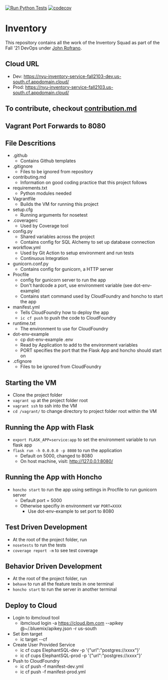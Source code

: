[![Run Python Tests](https://github.com/Inventory-Devops-Fall21/inventory/actions/workflows/workflow.yml/badge.svg)](https://github.com/Inventory-Devops-Fall21/inventory/actions/workflows/workflow.yml)
[![codecov](https://codecov.io/gh/Inventory-Devops-Fall21/inventory/branch/main/graph/badge.svg?token=8LLHNZEGQZ)](https://codecov.io/gh/Inventory-Devops-Fall21/inventory)

# Inventory

This repository contains all the work of the Inventory Squad as part of the Fall '21 DevOps under [John Rofrano](https://github.com/rofrano).

## Cloud URL

* Dev: <https://nyu-inventory-service-fall2103-dev.us-south.cf.appdomain.cloud/>
* Prod: <https://nyu-inventory-service-fall2103.us-south.cf.appdomain.cloud/>

## To contribute, checkout [contribution.md](./contributing.md)

## Vagrant Port Forwards to 8080

## File Descritions

- .github
  - Contains Github templates
- .gitignore
  - Files to be ignored from repository
- contributing.md
  - Information on good coding practice that this project follows
- requirements.txt
  - Python modules needed
- Vagrantfile
  - Builds the VM for running this project
- setup.cfg
  - Running arguments for nosetest
- .coveragerc
  - Used by Coverage tool
- config.py
  - Shared variables across the project
  - Contains config for SQL Alchemy to set up database connection
- workflow.yml
  - Used by Git Action to setup environment and run tests
  - Continuous Integration
- gunicorn.conf.py
  - Contains config for gunicorn, a HTTP server
- Procfile
  - config for gunicorn server to run the app
  - Don't hardcode a port, use environment variable (see dot-env-example)
  - Contains start command used by CloudFoundry and honcho to start the app
- manifest.yml
  - Tells CloudFoundry how to deploy the app
  - `ic cf push` to push the code to CloudFoundry
- runtime.txt
  - The environment to use for CloudFoundry
- dot-env-example
  - cp dot-env-example .env
  - Read by Application to add to the environment variables
  - PORT specifies the port that the Flask App and honcho should start on
- .cfignore
  - Files to be ignored from CloudFoundry

## Starting the VM

- Clone the project folder
- `vagrant up` at the project folder root
- `vagrant ssh` to ssh into the VM
- `cd /vagrant/` to change directory to project folder root within the VM

## Running the App with Flask

- `export FLASK_APP=service:app` to set the environment variable to run flask app
- `flask run -h 0.0.0.0 -p 8080` to run the application
  - Default on 5000, changed to 8080
  - On host machine, visit: <http://127.0.0.1:8080/>

## Running the App with Honcho

- `honcho start` to run the app using settings in Procfile to run gunicorn server
  - Default port = 5000
  - Otherwise specifiy in environment var `PORT=XXXX`
    - Use dot-env-example to set port to 8080

## Test Driven Development

- At the root of the project folder, run
- `nosetests` to run the tests
- `coverage report -m` to see test coverage

## Behavior Driven Development

- At the root of the project folder, run
- `behave` to run all the feature tests in one terminal
- `honcho start` to run the server in another terminal

## Deploy to Cloud

- Login to ibmcloud tool
  - ibmcloud login -a https://cloud.ibm.com --apikey @~/.bluemix/apikey.json -r us-south
- Set ibm target
  - ic target --cf
- Create User Provided Service
  - ic cf cups ElephantSQL-dev -p '{"url":"postgres://xxxx"}'
  - ic cf cups ElephantSQL-prod -p '{"url":"postgres://xxxx"}'
- Push to CloudFoundry
  - ic cf push -f manifest-dev.yml
  - ic cf push -f manifest-prod.yml